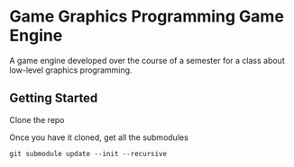 # Game Graphics Programming Game Engine
A game engine developed over the course of a semester for a class about low-level graphics programming.



## Getting Started

Clone the repo

Once you have it cloned, get all the submodules

```
git submodule update --init --recursive
```


